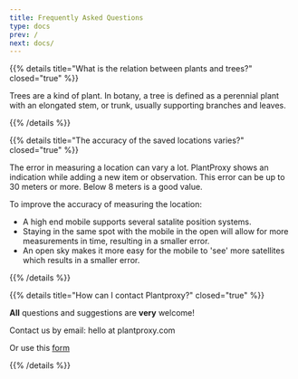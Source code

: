 ```yaml
---
title: Frequently Asked Questions
type: docs
prev: /
next: docs/
---
```


{{% details title="What is the relation between plants and trees?" closed="true" %}}

Trees are a kind of plant. In botany, a tree is defined as a perennial plant with an elongated stem, or trunk, usually supporting branches and leaves.

{{% /details %}}

{{% details title="The accuracy of the saved locations varies?" closed="true" %}}

The error in measuring a location can vary a lot. PlantProxy shows an indication while adding a new item or observation. This error can be up to 30 meters or more. Below 8 meters is a good value.

To improve the accuracy of measuring the location:
- A high end mobile supports several satalite position systems.
- Staying in the same spot with the mobile in the open will allow for more measurements in time, resulting in a smaller error.
- An open sky makes it more easy for the mobile to 'see' more satellites which results in a smaller error.

{{% /details %}}

{{% details title="How can I contact Plantproxy?" closed="true" %}}

**All** questions and suggestions are **very** welcome!

Contact us by email: hello at plantproxy.com

Or use this [form](https://tally.so/r/waBrGB "plantproxy contact form") 

{{% /details %}}
